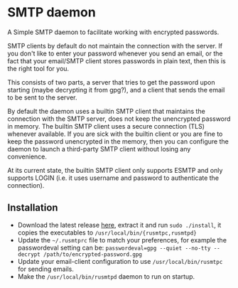 # SMTP daemon

A Simple SMTP daemon to facilitate working with encrypted passwords.

SMTP clients by default do not maintain the connection with the server.
If you don't like to enter your password whenever you send an email,
or the fact that your email/SMTP client stores passwords in plain text,
then this is the right tool for you.

This consists of two parts, a server that tries to get the password upon
starting (maybe decrypting it from gpg?), and a client that sends the
email to be sent to the server.

By default the daemon uses a builtin SMTP client that maintains the connection
with the SMTP server, does not keep the unencrypted password in memory. The
builtin SMTP client uses a secure connection (TLS) whenever available. If you
are sick with the builtin client or you are fine to keep the password
unencrypted in the memory, then you can configure the daemon to launch a
third-party SMTP client without losing any convenience.

At its current state, the builtin SMTP client only supports ESMTP and
only supports LOGIN (i.e. it uses username and password to authenticate
the connection).

## Installation

- Download the latest release
  [here](https://github.com/amanjpro/rusmtp/releases), extract it and run
  `sudo ./install`, it copies the executables to `/usr/local/bin/{rusmtpc,rusmtpd}`
- Update the `~/.rusmtprc` file to match your preferences, for example
  the passwordeval setting can be:
  `passwordeval=gpg --quiet --no-tty --decrypt /path/to/encrypted-password.gpg`
- Update your email-client configuration to use `/usr/local/bin/rusmtpc` for
  sending emails.
- Make the `/usr/local/bin/rusmtpd` daemon to run on startup.
